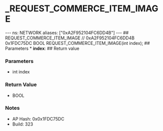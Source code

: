# _REQUEST_COMMERCE_ITEM_IMAGE

--- ns: NETWORK aliases: ["0xA2F952104FC6DD4B"] --- ## REQUEST_COMMERCE_ITEM_IMAGE  // 0xA2F952104FC6DD4B 0x1FDC75DC BOOL REQUEST_COMMERCE_ITEM_IMAGE(int index);   ## Parameters * **index**:  ## Return value

### Parameters
* int index

### Return Value
* BOOL

### Notes
* AP Hash: 0x0x1FDC75DC
* Build: 323

